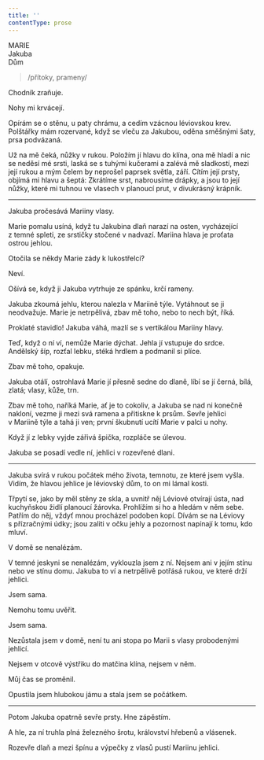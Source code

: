 ```yaml
---
title: ''
contentType: prose
---
```


MARIE  
Jakuba  
Dům

> /přítoky, prameny/

Chodník zraňuje.

Nohy mi krvácejí.

Opírám se o stěnu, u paty chrámu, a cedím vzácnou léviovskou krev. Polštářky mám rozervané, když se vleču za Jakubou, oděna směšnými šaty, prsa podvázaná.

Už na mě čeká, nůžky v rukou. Položím jí hlavu do klína, ona mě hladí a nic se neděsí mé srsti, laská se s tuhými kučerami a zalévá mě sladkostí, mezi její rukou a mým čelem by neprošel paprsek světla, září. Cítím její prsty, objímá mi hlavu a šeptá: Zkrátíme srst, nabrousíme drápky, a jsou to její nůžky, které mi tuhnou ve vlasech v planoucí prut, v divukrásný krápník.

* * *

Jakuba pročesává Mariiny vlasy.

Marie pomalu usíná, když tu Jakubina dlaň narazí na osten, vycházející z temné spleti, ze srstičky stočené v nadvazí. Mariina hlava je proťata ostrou jehlou.

Otočila se někdy Marie zády k lukostřelci?

Neví.

Ošívá se, když ji Jakuba vytrhuje ze spánku, krčí rameny.

Jakuba zkoumá jehlu, kterou nalezla v Mariině týle. Vytáhnout se ji neodvažuje. Marie je netrpělivá, zbav mě toho, nebo to nech být, říká.

Proklaté stavidlo! Jakuba váhá, mazlí se s vertikálou Mariiny hlavy.

Teď, když o ní ví, nemůže Marie dýchat. Jehla jí vstupuje do srdce. Andělský šíp, rozťal lebku, stéká hrdlem a podmanil si plíce.

Zbav mě toho, opakuje.

Jakuba otálí, ostrohlavá Marie jí přesně sedne do dlaně, líbí se jí černá, bílá, zlatá; vlasy, kůže, trn.

Zbav mě toho, naříká Marie, ať je to cokoliv, a Jakuba se nad ni konečně nakloní, vezme ji mezi svá ramena a přitiskne k prsům. Sevře jehlici v Mariině týle a tahá ji ven; první škubnutí ucítí Marie v palci u nohy.

Když jí z lebky vyjde zářivá špička, rozpláče se úlevou.

Jakuba se posadí vedle ní, jehlici v rozevřené dlani.

* * *

Jakuba svírá v rukou počátek mého života, temnotu, ze které jsem vyšla. Vidím, že hlavou jehlice je léviovský dům, to on mi lámal kosti.

Třpytí se, jako by měl stěny ze skla, a uvnitř něj Léviové otvírají ústa, nad kuchyňskou židlí planoucí žárovka. Prohlížím si ho a hledám v něm sebe. Patřím do něj, vždyť mnou procházel podoben kopí. Dívám se na Léviovy s přízračnými údky; jsou zaliti v očku jehly a pozornost napínají k tomu, kdo mluví.

V domě se nenalézám.

V temné jeskyni se nenalézám, vyklouzla jsem z ní. Nejsem ani v jejím stínu nebo ve stínu domu. Jakuba to ví a netrpělivě potřásá rukou, ve které drží jehlici.

Jsem sama.

Nemohu tomu uvěřit.

Jsem sama.

Nezůstala jsem v domě, není tu ani stopa po Marii s vlasy probodenými jehlicí.

Nejsem v otcově výstřiku do matčina klína, nejsem v něm.

Můj čas se proměnil.

Opustila jsem hlubokou jámu a stala jsem se počátkem.

* * *

Potom Jakuba opatrně sevře prsty. Hne zápěstím.

A hle, za ní truhla plná železného šrotu, království hřebenů a vlásenek.

Rozevře dlaň a mezi špínu a výpečky z vlasů pustí Mariinu jehlici.

